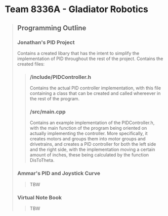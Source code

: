 # Team 8336A - Gladiator Robotics


> ## Programming Outline
> ### Jonathan's PID Project
> Contains a created libary that has the intent to simplify the implementation of PID throughout the rest of the project. Contains the created files:
>> ### /include/PIDController.h
>> Contains the actual PID controller implementation, with this file containing a class that can be created and called whereever in the rest of the program.
>> ### /src/main.cpp
>> Contains an example implementation of the PIDController.h, with the main function of the program being oriented on actually implementing the controller. More specifically, it creates motors and groups them into motor groups and drivetrains, and creates a PID controller for both the left side and the right side, with the implementation moving a certain amount of inches, these being calculated by the function DisToTheta.
> ### Ammar's PID and Joystick Curve
>> TBW
> ### Virtual Note Book
>> TBW